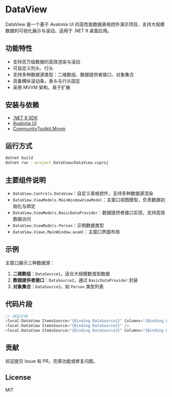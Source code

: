 ﻿# DataView

DataView 是一个基于 Avalonia UI 的高性能数据表格控件演示项目，支持大规模数据的可视化展示与滚动。适用于 .NET 9 桌面应用。

## 功能特性

- 支持百万级数据的高效渲染与滚动
- 可自定义列头、行头
- 支持多种数据源类型：二维数组、数据提供者接口、对象集合
- 具备横纵滚动条，表头与行头固定
- 采用 MVVM 架构，易于扩展

## 安装与依赖

- [.NET 9 SDK](https://dotnet.microsoft.com/download/dotnet/9.0)
- [Avalonia UI](https://avaloniaui.net/)
- [CommunityToolkit.Mvvm](https://learn.microsoft.com/dotnet/communitytoolkit/mvvm/)

## 运行方式

```sh
dotnet build
dotnet run --project DataView/DataView.csproj
```

## 主要组件说明

- `DataView.Controls.DataView`：自定义表格控件，支持多种数据源渲染
- `DataView.ViewModels.MainWindowViewModel`：主窗口视图模型，负责数据初始化与绑定
- `DataView.ViewModels.BasicDataProvider`：数据提供者接口实现，支持高效数据访问
- `DataView.ViewModels.Person`：示例数据类型
- `DataView.Views.MainWindow.axaml`：主窗口界面布局

## 示例

主窗口展示三种数据源：

1. **二维数组**：`DataSource1`，适合大规模数值型数据
2. **数据提供者接口**：`DataSource2`，通过 `BasicDataProvider` 封装
3. **对象集合**：`DataSource3`，如 `Person` 类型列表

## 代码片段

```csharp
// 绑定示例
<local:DataView ItemsSource="{Binding DataSource1}" Columns="{Binding Columns}" RowHeaders="{Binding RowHeaders}" />
<local:DataView ItemsSource="{Binding DataSource2}" />
<local:DataView ItemsSource="{Binding DataSource3}" Columns="{Binding Columns3}" />
```

## 贡献

欢迎提交 Issue 和 PR，完善功能或修复问题。

## License

MIT
